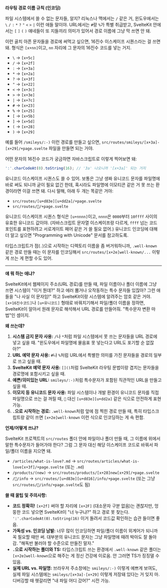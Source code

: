 **라우팅 경로 이름 규칙 (인코딩)**

파일 시스템에서 쓸 수 없는 문자들, 알지? 리눅스나 맥에서는 `/` 같은 거, 윈도우에서는 `\` `/` `:` `*` `?` `"` `<` `>` `|` 이런 애들 말이야. URL에서는 `#`랑 `%`가 특별 취급받고, SvelteKit 안에서는 `[` `]` `(` `)` 얘네들이 또 지들끼리 의미가 있어서 경로 이름에 그냥 막 쓰면 안 돼.

이런 골치 아픈 문자들을 경로에 써먹고 싶으면, 16진수 이스케이프 시퀀스라는 걸 쓰면 돼. 형식은 `[x+nn]`이고, `nn` 자리에 그 문자의 16진수 코드를 넣는 거지.

*   `\` → `[x+5c]`
*   `/` → `[x+2f]`
*   `:` → `[x+3a]`
*   `*` → `[x+2a]`
*   `?` → `[x+3f]`
*   `"` → `[x+22]`
*   `<` → `[x+3c]`
*   `>` → `[x+3e]`
*   `|` → `[x+7c]`
*   `#` → `[x+23]`
*   `%` → `[x+25]`
*   `[` → `[x+5b]`
*   `]` → `[x+5d]`
*   `(` → `[x+28]`
*   `)` → `[x+29]`

예를 들어 `/smileys/:-)` 이런 경로를 만들고 싶으면, `src/routes/smileys/[x+3a]-[x+29]/+page.svelte` 파일을 만들면 되는 거야.

어떤 문자의 16진수 코드가 궁금하면 자바스크립트로 이렇게 찍어보면 돼:

```javascript
':'.charCodeAt(0).toString(16); // '3a' 나오니까 '[x+3a]' 되는 거지
```

유니코드 이스케이프 시퀀스도 쓸 수 있어. 보통은 그냥 생짜 유니코드 문자를 파일명에 바로 써도 되니까 굳이 필요 없긴 한데, 혹시라도 파일명에 이모티콘 같은 거 못 쓰는 환경이라면 이걸 쓰면 돼. 다시 말해, 아래 두 개는 똑같은 거야:

*   `src/routes/[u+d83e][u+dd2a]/+page.svelte`
*   `src/routes/🤪/+page.svelte`

유니코드 이스케이프 시퀀스 형식은 `[u+nnnn]`이고, `nnnn`은 `0000`부터 `10ffff` 사이의 유효한 유니코드 값이야. (자바스크립트 문자열 이스케이프랑 다르게, `ffff` 넘는 코드 포인트를 표현하려고 서로게이트 페어 같은 거 쓸 필요 없어.) 유니코드 인코딩에 대해 더 알고 싶으면 "Programming with Unicode" 문서를 참고하도록.

타입스크립트가 점(`.`)으로 시작하는 디렉토리 이름을 좀 버거워하니까, `.well-known` 같은 경로 만들 때는 이 문자를 인코딩해서 `src/routes/[x+2e]well-known/...` 이렇게 쓰는 게 편할 수도 있어.

---

**얘 뭐 하는 애냐?**

SvelteKit에서 웹페이지 주소(URL 경로)를 만들 때, 파일 이름이나 폴더 이름에 그냥 쓰면 시스템이 "이거 뭔데?" 하고 에러 뿜거나 오작동하는 특수 문자들 있잖아? 그런 애들을 "나 사실 이 문자임!" 하고 SvelteKit이랑 시스템에 알려주는 암호 같은 거야. `[x+16진수코드]`나 `[u+유니코드]` 형태로 바꿔치기해서 파일/폴더 이름을 정하면, SvelteKit이 알아서 원래 문자로 해석해서 URL 경로를 만들어줘. "특수문자 변환 마법"인 셈이지.

**왜 쓰는데?**

1.  **시스템 금지 문자 사용:** `/`나 `*`처럼 파일 시스템에서 못 쓰는 문자들을 URL 경로에 넣고 싶을 때. "윈도우에서 파일명에 물음표 못 넣는다고 URL도 포기할 순 없잖아?"
2.  **URL 예약 문자 사용:** `#`나 `%`처럼 URL에서 특별한 의미를 가진 문자들을 경로의 일부로 쓰고 싶을 때.
3.  **SvelteKit 예약 문자 사용:** `[]()`처럼 SvelteKit 라우팅 문법이랑 겹치는 문자들을 경로명에 포함시키고 싶을 때.
4.  **예쁜/의미있는 URL:** `smileys/:-)`처럼 특수문자가 포함된 직관적인 URL을 만들고 싶을 때.
5.  **이모지 등 유니코드 문자 사용:** 파일 시스템이나 개발 환경이 유니코드 문자를 직접 파일명으로 쓰는 걸 꺼릴 때, `🤪` 대신 `[u+d83e][u+dd2a]` 같은 식으로 안전하게 표현 가능.
6.  **`.`으로 시작하는 경로:** `.well-known`처럼 앞에 점 찍힌 경로 만들 때, 특히 타입스크립트랑 같이 쓰면 `[x+2e]well-known` 이런 식으로 인코딩하는 게 속 편함.

**언제/어떻게 쓰냐?**

SvelteKit 프로젝트의 `src/routes` 폴더 안에 파일이나 폴더 만들 때, 그 이름에 위에서 말한 특수문자가 들어가야 한다? 그럼 그 문자 대신 해당 이스케이프 코드로 바꿔서 파일/폴더 이름을 지으면 돼.

*   `/articles/what-is-love?.md` → `src/routes/articles/what-is-love[x+3f]/+page.svelte` (또는 `.md`)
*   `/products/(new)` → `src/routes/products/[x+28]new[x+29]/+page.svelte`
*   `/🤖/info` → `src/routes/[u+d83e][u+dd16]/info/+page.svelte` (또는 그냥 `src/routes/🤖/info/+page.svelte`도 됨)

**쓸 때 꿀팁 및 주의사항:**

*   **코드 정확히!** `[x+2f]` 써야 할 자리에 `[x+2F]` (대소문자 구분 없음)는 괜찮지만, 엉뚱한 코드 넣으면 SvelteKit이 "너 누구냐?" 하고 경로 못 찾는다. `':'.charCodeAt(0).toString(16)` 이거 돌려서 코드값 확인하는 습관 들이면 좋음.
*   **가독성 vs. 인코딩 남발:** 너무 많이 인코딩하면 파일/폴더 이름이 외계어가 되니까 꼭 필요할 때만 써. 대부분의 유니코드 문자는 그냥 파일명에 때려 박아도 잘 돌아감. "해독반 불러야 할 수준으로 만들진 말자."
*   **`.`으로 시작하는 폴더와 TS:** 타입스크립트 쓰는 환경에서 `.well-known` 같은 폴더는 `[x+2e]well-known`으로 해주는 게 정신 건강에 이로움. 안 그러면 TS가 징징댈 수 있음.
*   **실제 URL vs. 파일명:** 브라우저 주소창에는 `smileys/:-)` 이렇게 예쁘게 보여도, 실제 파일 시스템에는 `smileys/[x+3a]-[x+29]` 이렇게 저장돼 있다는 거 잊지 마. 디버깅할 때 헷갈리면 "내 파일 어디 갔어?" 시전 가능.